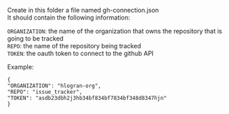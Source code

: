 Create in this folder a file named gh-connection.json  
It should contain the following information:

`ORGANIZATION`: the name of the organization that owns the repository that is going to be tracked  
`REPO`: the name of the repository being tracked  
`TOKEN`: the oauth token to connect to the github API

Example:

```
{
"ORGANIZATION": "hlogran-org",
"REPO": "issue_tracker",
"TOKEN": "asdb23dbh2j3hb34bf834bf7834bf348d8347hjn"
}
```
